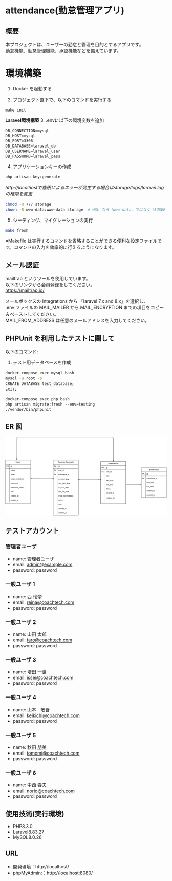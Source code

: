 # attendance(勤怠管理アプリ)

## 概要

本プロジェクトは、ユーザーの勤怠と管理を目的とするアプリです。  
勤怠機能、勤怠管理機能、承認機能などを備えています。

# 環境構築

1. Docker を起動する

2. プロジェクト直下で、以下のコマンドを実行する

```
make init
```

**Laravel環境構築**
3. .envに以下の環境変数を追加
``` text
DB_CONNECTION=mysql
DB_HOST=mysql
DB_PORT=3306
DB_DATABASE=laravel_db
DB_USERNAME=laravel_user
DB_PASSWORD=laravel_pass
```

4. アプリケーションキーの作成
``` bash
php artisan key:generate
```

*http://localhostで権限によるエラーが発生する場合はstorage/logs/laravel.logの権限を変更*
``` bash
chmod -R 777 storage
chown -R www-data:www-data storage  # WSL なら「www-data」ではなく「$USER」でもOK
```

5. シーディング、マイグレーションの実行
``` bash
make fresh
```
※Makefile は実行するコマンドを省略することができる便利な設定ファイルです。コマンドの入力を効率的に行えるようになります。<br>

## メール認証

mailtrap というツールを使用しています。<br>
以下のリンクから会員登録をしてください。　<br>
https://mailtrap.io/

メールボックスの Integrations から 「laravel 7.x and 8.x」を選択し、　<br>
.env ファイルの MAIL_MAILER から MAIL_ENCRYPTION までの項目をコピー＆ペーストしてください。　<br>
MAIL_FROM_ADDRESS は任意のメールアドレスを入力してください。

## PHPUnit を利用したテストに関して

以下のコマンド:
1.  テスト用データベースを作成
``` bash
docker-compose exec mysql bash
mysql -u root -p
CREATE DATABASE test_database;
EXIT;
```
```
docker-compose exec php bash
php artisan migrate:fresh --env=testing
./vendor/bin/phpunit
```

## ER 図

![alt](./ER.drawio.png)

## テストアカウント

### 管理者ユーザ

- name: 管理者ユーザ
- email: admin@example.com
- password: password

### 一般ユーザ 1

- name: 西 怜奈
- email: reina@coachtech.com
- password: password

### 一般ユーザ 2

- name: 山田 太郎
- email: taro@coachtech.com
- password: password

### 一般ユーザ 3

- name: 増田 一世
- email: issei@coachtech.com
- password: password

### 一般ユーザ 4

- name: 山本　敬吾
- email: keikichi@coachtech.com
- password: password

### 一般ユーザ 5

- name: 秋田 朋美
- email: tomomi@coachtech.com
- password: password

### 一般ユーザ 6

- name: 中西 春夫
- email: norio@coachtech.com
- password: password


## 使用技術(実行環境)
- PHP8.3.0
- Laravel8.83.27
- MySQL8.0.26

## URL
- 開発環境：http://localhost/
- phpMyAdmin:：http://localhost:8080/
